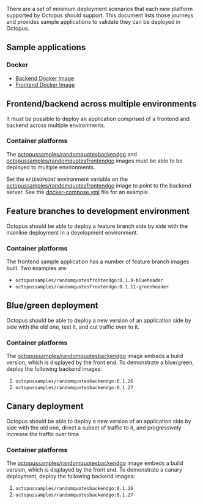 There are a set of minimum deployment scenarios that each new platform supported by Octopus should support. This document lists those journeys and provides sample applications to validate they can be deployed in Octopus.

## Sample applications

### Docker

* [Backend Docker Image](https://github.com/OctopusSamples/RandonQuotes-Backend-Go)
* [Frontend Docker Image](https://github.com/OctopusSamples/RandomQuotes-Frontend-Go)

## Frontend/backend across multiple environments

It must be possible to deploy an application comprised of a frontend and backend across multiple environments.

### Container platforms

The [octopussamples/randomquotesbackendgo](https://hub.docker.com/r/octopussamples/randomquotesbackendgo) and [octopussamples/randomquotesfrontendgo](https://hub.docker.com/r/octopussamples/randomquotesfrontendgo) images must be able to be deployed to multiple environments.

Set the `APIENDPOINT` environment variable on the [octopussamples/randomquotesfrontendgo](https://hub.docker.com/r/octopussamples/randomquotesfrontendgo) image to point to the backend server. See the [docker-compose.yml](https://github.com/OctopusSamples/RandomQuotes-Frontend-Go/blob/main/docker-compose.yml) file for an example.

## Feature branches to development environment

Octopus should be able to deploy a feature branch side by side with the mainline deployment in a development environment.

### Container platforms

The frontend sample application has a number of feature branch images built. Two examples are:

* `octopussamples/randomquotesfrontendgo:0.1.9-blueheader`
* `octopussamples/randomquotesfrontendgo:0.1.11-greenheader`

## Blue/green deployment

Octopus should be able to deploy a new version of an application side by side with the old one, test it, and cut traffic over to it.

### Container platforms

The [octopussamples/randomquotesbackendgo](https://hub.docker.com/r/octopussamples/randomquotesbackendgo) image embeds a build version, which is displayed by the front end. To demonstrate a blue/green, deploy the following backend images:

1. `octopussamples/randomquotesbackendgo:0.1.26`
2. `octopussamples/randomquotesbackendgo:0.1.27`

## Canary deployment

Octopus should be able to deploy a new version of an application side by side with the old one, direct a subset of traffic to it, and progressively increase the traffic over time.

### Container platforms

The [octopussamples/randomquotesbackendgo](https://hub.docker.com/r/octopussamples/randomquotesbackendgo) image embeds a build version, which is displayed by the front end. To demonstrate a canary deployment, deploy the following backend images:

1. `octopussamples/randomquotesbackendgo:0.1.26`
2. `octopussamples/randomquotesbackendgo:0.1.27`